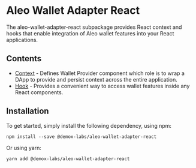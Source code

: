 # Aleo Wallet Adapter React

The aleo-wallet-adapter-react subpackage provides React context and hooks that enable integration of Aleo wallet features into your React applications.

## Contents

- [Context](./context.md) - Defines Wallet Provider component which role is to wrap a DApp to provide and persist context across the entire application.
- [Hook](./hook.md) -  Provides a convenient way to access wallet features inside any React components.

## Installation

To get started, simply install the following dependency, using npm:

```shell
npm install --save @demox-labs/aleo-wallet-adapter-react
```

Or using yarn:

```shell
yarn add @demox-labs/aleo-wallet-adapter-react
```
